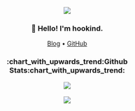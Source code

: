 <p align="center">
  <img src="https://komarev.com/ghpvc/?username=hookind&color=brightgreen">
</p>
<h3 align="center">👋 Hello! I'm hookind.</h3>
<p align="center">
  <a href="https://hookind.github.io">Blog</a> •
  <a href="https://github.com/hookind">GitHub</a>
</p>

<h3 align="center">:chart_with_upwards_trend:Github Stats:chart_with_upwards_trend:</h3>

<p align="center">
  <a href="https://github.com/hookind" title="Hookind's GitHub Stats">
    <img src="https://github-readme-stats.vercel.app/api?username=hookind&show_icons=true&count_private=true&layout=compact&theme=default">
  </a>
  <br/>
  <br/>
  <a href="https://github.com/hookind" title="Most Used Languages">
    <img src="https://github-readme-stats.vercel.app/api/top-langs/?username=hookind&layout=compact&count_private=true&theme=default">
  </a>
</p>

<!--
**hookind/hookind** is a ✨ _special_ ✨ repository because its `README.md` (this file) appears on your GitHub profile.

Here are some ideas to get you started:

- 🔭 I’m currently working on ...
- 🌱 I’m currently learning ...
- 👯 I’m looking to collaborate on ...
- 🤔 I’m looking for help with ...
- 💬 Ask me about ...
- 📫 How to reach me: ...
- 😄 Pronouns: ...
- ⚡ Fun fact: ...
-->
